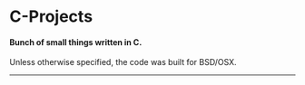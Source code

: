 # C-Projects

#### Bunch of small things written in C.

Unless otherwise specified, the code was built for BSD/OSX.


---
